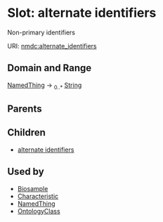 
# Slot: alternate identifiers


Non-primary identifiers

URI: [nmdc:alternate_identifiers](https://microbiomedata/meta/alternate_identifiers)

## Domain and Range

[NamedThing](NamedThing.md) ->  <sub>0..*</sub> [String](String.md)

## Parents


## Children

 *  [alternate identifiers](biosample_alternate_identifiers.md)

## Used by

 * [Biosample](Biosample.md)
 * [Characteristic](Characteristic.md)
 * [NamedThing](NamedThing.md)
 * [OntologyClass](OntologyClass.md)
